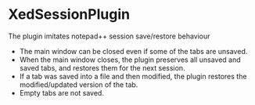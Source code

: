 # XedSessionPlugin


The plugin imitates notepad++ session save/restore behaviour

- The main window can be closed even if some of the tabs are unsaved.
- When the main window closes, the plugin preserves all unsaved and saved tabs, and restores them for the next session.
- If a tab was saved into a file and then modified, the plugin restores the modified/updated version of the tab.
- Empty tabs are not saved.